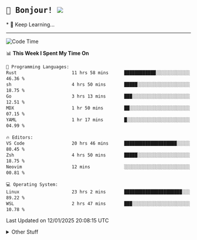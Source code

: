 
<h2>
    <samp>🎉 Bonjour!  <img src="https://media.giphy.com/media/mGcNjsfWAjY5AEZNw6/giphy.gif" width="50"></samp>
</h2>
* 🧐 Keep Learning...
<hr>

<!--START_SECTION:waka-->
![Code Time](http://img.shields.io/badge/Code%20Time-3%2C519%20hrs%2036%20mins-blue)

📊 **This Week I Spent My Time On** 

```text
💬 Programming Languages: 
Rust                     11 hrs 58 mins      ████████████░░░░░░░░░░░░░   46.36 % 
sh                       4 hrs 50 mins       █████░░░░░░░░░░░░░░░░░░░░   18.75 % 
Go                       3 hrs 13 mins       ███░░░░░░░░░░░░░░░░░░░░░░   12.51 % 
MDX                      1 hr 50 mins        ██░░░░░░░░░░░░░░░░░░░░░░░   07.15 % 
YAML                     1 hr 17 mins        █░░░░░░░░░░░░░░░░░░░░░░░░   04.99 % 

🔥 Editors: 
VS Code                  20 hrs 46 mins      ████████████████████░░░░░   80.45 % 
Zsh                      4 hrs 50 mins       █████░░░░░░░░░░░░░░░░░░░░   18.75 % 
Neovim                   12 mins             ░░░░░░░░░░░░░░░░░░░░░░░░░   00.81 % 

💻 Operating System: 
Linux                    23 hrs 2 mins       ██████████████████████░░░   89.22 % 
WSL                      2 hrs 47 mins       ███░░░░░░░░░░░░░░░░░░░░░░   10.78 % 
```


 Last Updated on 12/01/2025 20:08:15 UTC
<!--END_SECTION:waka-->

<details >
    <summary>Other Stuff</summary>
<p align="center">
    <img src="https://api.githubtrends.io/user/svg/XmchxUp/langs?time_range=one_year&include_private=True&theme=classic" />
    <img src="https://api.githubtrends.io/user/svg/XmchxUp/repos?time_range=one_year&include_private=True&theme=classic" />
</p>

<table align="center">
  <tr>
    <td width="50%">
     <img width="100%" src="./github-metrics.svg">
    </td>
    <td width="50%">
     <img width="100%" src="./github-metrics/achievements.compact.svg" />
     <img width="100%" src="./github-metrics/wakatime.svg" />
     <img width="100%" src="./github-metrics/stars.svg" />
     <img width="100%" src="https://github-profile-trophy.vercel.app/?username=xmchxup" />
     <img height="110rem" src="https://github-readme-stats.vercel.app/api?username=xmchxup&hide_border=true&show_icons=true&include_all_commits=true&bg_color=0,EC6C6C,FFD479,FFFC79,73FA79&theme=graywhite&locale=en" />
     <img height="110rem" src="https://github-readme-stats.vercel.app/api/top-langs/?username=xmchxup&hide=css,scss,html&langs_count=8&hide_border=true&layout=compact&bg_color=0,73FA79,73FDFF,D783FF&theme=graywhite&locale=en" />
     <img width="100%" src="https://github-readme-streak-stats.herokuapp.com/?user=XmchxUp" />
    </td>
  </tr>
</table>

<!-- GitHub Activity Graph -->
<!--
<table align="center">
  <tr>
    <td colspan="2">
      <img width="100%" src="https://github-readme-activity-graph.vercel.app/graph?username=xmchxup&area=true&hide_border=true&theme=redical" />
    </td>
  </tr>
</table>

</details>
-->

<hr>


<p align="center">
    <i>You can learn anything!</i>
    <p align="center">
        <img src="https://visitor-badge.laobi.icu/badge?page_id=xmchxup" alt="visitor badge"/>       
    </p>
</p>

<!--
<picture>
  <source media="(prefers-color-scheme: dark)" srcset="https://raw.githubusercontent.com/XmchxUp/XmchxUp/output/github-snake-dark.svg" />
  <source media="(prefers-color-scheme: light)" srcset="https://raw.githubusercontent.com/XmchxUp/XmchxUp/output/github-snake.svg" />
  <img alt="github-snake" src="https://raw.githubusercontent.com/XmchxUp/XmchxUp/output/github-snake.svg" />
</picture>
-->

